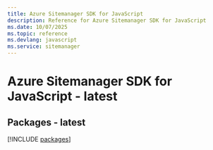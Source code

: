 ```yaml
---
title: Azure Sitemanager SDK for JavaScript
description: Reference for Azure Sitemanager SDK for JavaScript
ms.date: 10/07/2025
ms.topic: reference
ms.devlang: javascript
ms.service: sitemanager
---
```

# Azure Sitemanager SDK for JavaScript - latest
## Packages - latest
[!INCLUDE [packages](sitemanager-index.md)]